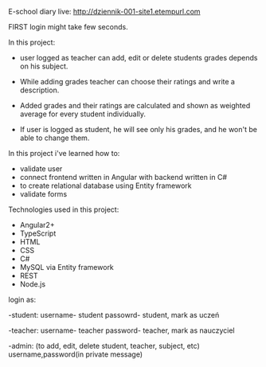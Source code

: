 E-school diary live: http://dziennik-001-site1.etempurl.com

FIRST login might take few seconds.

In this project:
- user logged as teacher can add, edit or delete students grades depends on his subject.

- While adding grades teacher can choose their ratings and write a description.

- Added grades and their ratings are calculated and shown as weighted average for every student individually.

- If user is logged as student, he will see only his grades, and he won't be able to change them. 


In this project i've learned how to:
- validate user
- connect frontend written in Angular with backend  written in C#
- to create relational database using Entity framework
- validate forms


Technologies used in this project:
- Angular2+
- TypeScript
- HTML
- CSS
- C#
- MySQL via Entity framework
- REST
- Node.js

login as:

-student: username- student passowrd- student, mark as uczeń

-teacher: username- teacher password- teacher, mark as nauczyciel

-admin: (to add, edit, delete student, teacher, subject, etc) username,password(in private message)
